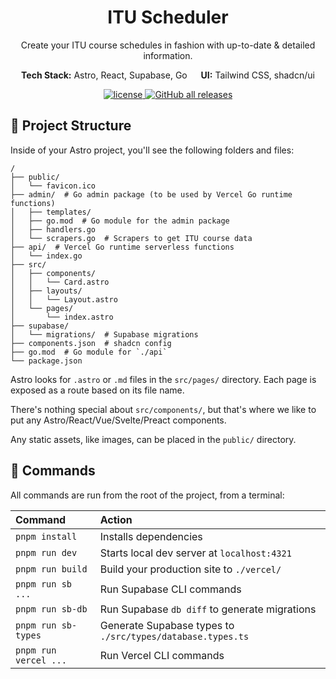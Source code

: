 <div align="center">
    <h1 align="center">ITU Scheduler</h1>
	<p align="center">Create your ITU course schedules in fashion with up-to-date & detailed information.</p>
	<p align="center"><b>Tech Stack:</b> Astro, React, Supabase, Go &emsp; <b>UI:</b> Tailwind CSS, shadcn/ui</p>
</div>

<p align="center">
  <a href="https://github.com/dorukgezici/ituscheduler/blob/main/LICENSE">
    <img src="https://img.shields.io/badge/license-GPLv3-blue.svg" alt="license" />
  </a>
  <a href="https://github.com/dorukgezici/ituscheduler/releases">
    <img alt="GitHub all releases" src="https://img.shields.io/github/downloads/dorukgezici/ituscheduler/total">
  </a>
</p>

## 🚀 Project Structure

Inside of your Astro project, you'll see the following folders and files:

```text
/
├── public/
│   └── favicon.ico
├── admin/  # Go admin package (to be used by Vercel Go runtime functions)
│   ├── templates/
│   ├── go.mod  # Go module for the admin package
│   ├── handlers.go
│   └── scrapers.go  # Scrapers to get ITU course data
├── api/  # Vercel Go runtime serverless functions
│   └── index.go
├── src/
│   ├── components/
│   │   └── Card.astro
│   ├── layouts/
│   │   └── Layout.astro
│   └── pages/
│       └── index.astro
├── supabase/
│   └── migrations/  # Supabase migrations
├── components.json  # shadcn config
├── go.mod  # Go module for `./api`
└── package.json
```

Astro looks for `.astro` or `.md` files in the `src/pages/` directory. Each page is exposed as a route based on its file name.

There's nothing special about `src/components/`, but that's where we like to put any Astro/React/Vue/Svelte/Preact components.

Any static assets, like images, can be placed in the `public/` directory.

## 🧞 Commands

All commands are run from the root of the project, from a terminal:

| Command               | Action                                                     |
| :-------------------- | :--------------------------------------------------------- |
| `pnpm install`        | Installs dependencies                                      |
| `pnpm run dev`        | Starts local dev server at `localhost:4321`                |
| `pnpm run build`      | Build your production site to `./vercel/`                  |
| `pnpm run sb ...`     | Run Supabase CLI commands                                  |
| `pnpm run sb-db`      | Run Supabase `db diff` to generate migrations              |
| `pnpm run sb-types`   | Generate Supabase types to `./src/types/database.types.ts` |
| `pnpm run vercel ...` | Run Vercel CLI commands                                    |
